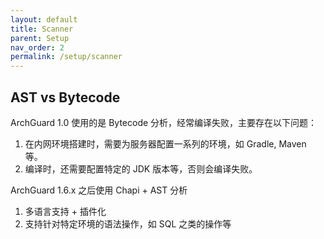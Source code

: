 ```yaml
---
layout: default
title: Scanner
parent: Setup
nav_order: 2
permalink: /setup/scanner
---
```


## AST vs Bytecode

ArchGuard 1.0 使用的是 Bytecode 分析，经常编译失败，主要存在以下问题：

1. 在内网环境搭建时，需要为服务器配置一系列的环境，如 Gradle, Maven 等。
2. 编译时，还需要配置特定的 JDK 版本等，否则会编译失败。

ArchGuard 1.6.x 之后使用 Chapi + AST 分析

1. 多语言支持 + 插件化
2. 支持针对特定环境的语法操作，如 SQL 之类的操作等


